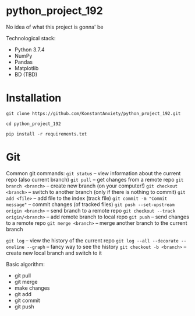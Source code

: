 # python_project_192

No idea of what this project is gonna' be

Technological stack:
* Python 3.7.4
* NumPy
* Pandas
* Matplotlib
* BD (TBD)

Installation
============
`git clone https://github.com/KonstantAnxiety/python_project_192.git`

`cd python_project_192`

`pip install -r requirements.txt`

Git
===
Common git commands:
`git status` – view information about the current repo (also current branch)
`git pull` – get changes from a remote repo
`git branch <branch>` – create new branch (on your computer!)
`git checkout <branch>` – switch to another branch (only if there is nothing to commit)
`git add <file>` – add file to the index (track file)
`git commit -m "Commit message"` – commit changes (of tracked files)
`git push --set-upstream origin <branch>` – send branch to a remote repo
`git checkout --track origin/<branch>` – add remote branch to local repo
`git push` – send changes to a remote repo
`git merge <branch>` – merge another branch to the current branch

`git log` – view the history of the current repo
`git log --all --decorate --oneline --graph` – fancy way to see the history
`git checkout -b <branch>` – create new local branch and switch to it

Basic algorithm:
* git pull
* git merge
* make changes
* git add
* git commit
* git push
